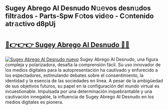 ## Sugey Abrego Al Desnudo N𝚞𝚎vos desn𝚞dos filtr𝚊dos - Parts-Spw F𝚘tos vid𝚎o - C𝚘ntenido atr𝚊ctivo d8pUj

# <h2><a href="http://mb0o213.tromn.icu/?c=Sugey+Abrego+Al+Desnudo">🔗👉👉👉 Sugey Abrego Al Desnudo 🔗🔗</a></h2>

[![Sugey Abrego Al Desnudo nuevo](https://i.imgur.com/pEAQMta.gif)](http://mb0o213.tromn.icu/?c=Sugey+Abrego+Al+Desnudo)
Sugey Abrego Al Desnudo, una figura compleja y polarizadora, desafía la comprensión fácil. Su uso innovador de los medios digitales para la autopresentación ha cautivado y enfurecido a los espectadores, estimulando debates sobre el consentimiento, la identidad y la esencia de las sociedades en línea. A pesar de la ambigüedad de sus objetivos futuros, su papel en la configuración del mundo virtual es incuestionable. Impulsada por una determinación inquebrantable y una cautivación innegable, la influencia de Sugey Abrego Al Desnudo en los medios digitales es pionera.
